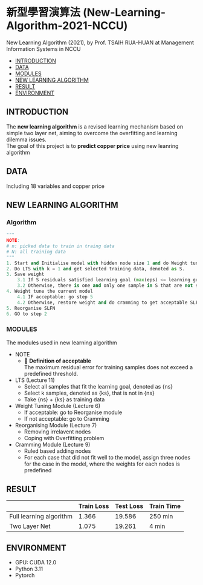 # 新型學習演算法 (New-Learning-Algorithm-2021-NCCU)

New Learning Algorithm (2021), by Prof. TSAIH RUA-HUAN at Management Information Systems in NCCU

- [INTRODUCTION](https://github.com/KJJHHH/New-Learning-Algorithm-2021-NCCU?tab=readme-ov-file#introduction)
- [DATA](https://github.com/KJJHHH/New-Learning-Algorithm-2021-NCCU?tab=readme-ov-file#data)
- [MODULES](https://github.com/KJJHHH/New-Learning-Algorithm-2021-NCCU?tab=readme-ov-file#modules)
- [NEW LEARNING ALGORITHM](https://github.com/KJJHHH/New-Learning-Algorithm-2021-NCCU?tab=readme-ov-file#new-learning-algorithm)
- [RESULT](https://github.com/KJJHHH/New-Learning-Algorithm-2021-NCCU?tab=readme-ov-file#result)
- [ENVIRONMENT](https://github.com/KJJHHH/New-Learning-Algorithm-2021-NCCU?tab=readme-ov-file#environment)

## INTRODUCTION
The **new learning algorithm** is a revised learning mechanism based on simple two layer net, aiming to overcome the overfitting and learning dilemma issues.\
The goal of this project is to **predict copper price** using new leanring algorithm

## DATA
Including 18 variables and copper price

## NEW LEARNING ALGORITHM
### Algorithm
`````python  
"""
NOTE:
# n: picked data to train in traing data
# N: all training data
"""
1. Start and Initialise model with hidden node size 1 and do Weight tuning
2. Do LTS with k = 1 and get selected training data, denoted as S. 
3. Save weight
    3.1 If S residuals satisfied learning goal (max(eps) <= learning goal), Go step 5; 
    3.2 Otherwise, there is one and only one sample in S that are not satisfy the learning goal    
4. Weight tune the current model
    4.1 IF acceptable: go step 5
    4.2 Otherwise, restore weight and do cramming to get acceptable SLFN
5. Reorganise SLFN
6. GO to step 2
`````

### MODULES
The modules used in new learning algorithm
- NOTE
    - :notebook: **Definition of acceptable**\
        The maximum residual error for training samples does not exceed a predefined threshold.
- LTS (Lecture 11)
    - Select all samples that fit the learning goal, denoted as {ns}
    - Select k samples, denoted as {ks}, that is not in {ns}
    - Take {ns} + {ks} as training data
- Weight Tuning Module (Lecture 6)
    - If acceptable: go to Reorganise module
    - If not acceptable: go to Cramming
- Reorganising Module (Lecture 7)
    - Removing irrelavent nodes
    - Coping with Overfitting problem
- Cramming Module (Lecture 9)
    - Ruled based adding nodes
    - For each case that did not fit well to the model, assign three nodes for the case in the model, where the weights for each nodes is predefined


## RESULT

|                         | Train Loss | Test Loss  | Train Time  | 
| ----------------------- | ---------- | ---------- | ----------- |
| Full learning algorithm |   1.366    | 19.586     |   250 min   |
| Two Layer Net           |   1.075    | 19.261     |   4 min     |

## ENVIRONMENT
- GPU: CUDA 12.0
- Python 3.11
- Pytorch
